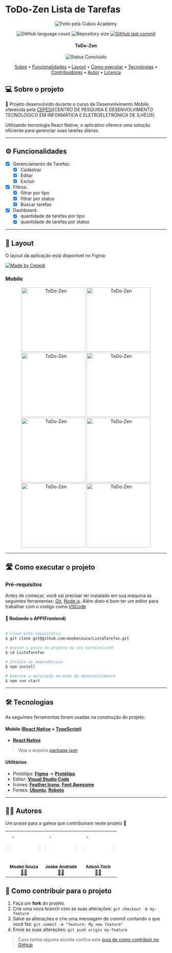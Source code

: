 # ToDo-Zen Lista de Tarefas
<p align="center">
	    <img alt="Feito pela Cubos Academy" src="https://i.imgur.com/axHKJWs.png">

</p>
<p align="center">
  <img alt="GitHub language count" src="https://img.shields.io/github/languages/count/moabesouza/ListaTarefas?color=%2304D361">

  <img alt="Repository size" src="https://img.shields.io/github/repo-size/moabesouza/ListaTarefas">
  
  <a href="https://github.com/cubos-academy/academy-template-readme-projects/commits/main">
    <img alt="GitHub last commit" src="https://img.shields.io/github/last-commit/moabesouza/ListaTarefas">
  </a>
    
  
</p>


<h4 align="center"> 
	 ToDo-Zen 
</h4>

<p align="center">
	  <!-- <img alt="Status Em Desenvolvimento" src="https://img.shields.io/badge/STATUS-EM%20DESENVOLVIMENTO-green">-->
	<img alt="Status Concluído" src="https://img.shields.io/badge/STATUS-CONCLU%C3%8DDO-brightgreen">
</p>

<p align="center">
 <a href="#-sobre-o-projeto">Sobre</a> •
 <a href="#-funcionalidades">Funcionalidades</a> •
 <a href="#-layout">Layout</a> • 
 <a href="#-como-executar-o-projeto">Como executar</a> • 
 <a href="#-tecnologias">Tecnologias</a> • 
 <a href="#-contribuidores">Contribuidores</a> • 
 <a href="#-autor">Autor</a> • 
 <a href="#user-content--licença">Licença</a>
</p>


## 💻 Sobre o projeto

📄 Projeto desenvolvido durante o curso de Desenvolvimento Mobile, oferecida pela [CEPEDI](https://cepedi.codigointerno.com/)(CENTRO DE PESQUISA E DESENVOLVIMENTO TECNOLÓGICO EM INFORMÁTICA E ELETROELETRÔNICA DE ILHÉUS).

Utilizando tecnologia React Native, o aplicativo oferece uma solução eficiente para gerenciar suas tarefas diárias.

---

## ⚙️ Funcionalidades

- [x] Gerenciamento de Tarefas: 
  - [x] Cadastrar
  - [x] Editar
  - [x] Excluir
             
- [x] Filtros:
  - [x] filtrar por tipo
  - [x] filtrar por status
  - [x] Buscar tarefas

- [x] Dashboard:
  - [x] quantidade de tarefas por tipo
  - [x] quantidade de tarefas por status

---

## 🎨 Layout

O layout da aplicação está disponível no Figma:

<a href="https://www.figma.com/file/CvBKqm6CkXGi9TrqOJLkpj/Untitled?type=design&node-id=0%3A1&mode=design&t=ubeAxOkKgH49J9A6-1">
  <img alt="Made by Cepedi" src="https://img.shields.io/badge/Acessar%20Layout%20-Figma-%2304D361">
</a>



### Mobile

<p align="center">
  <img alt="ToDo-Zen" title="ToDo-Zen" src="https://i.imgur.com/3nbJYFG.jpg" width="200px">
  <img alt="ToDo-Zen" title="ToDo-Zen" src="https://i.imgur.com/e0uin8L.jpg" width="200px">
	  <img alt="ToDo-Zen" title="ToDo-Zen" src="https://i.imgur.com/9aLUGxW.jpg" width="200px"> 
   <img alt="ToDo-Zen" title="ToDo-Zen" src="https://i.imgur.com/5FrZiyW.jpg" width="200px">
   <img alt="ToDo-Zen" title="ToDo-Zen" src="https://i.imgur.com/hQ7bQ7r.jpg" width="200px">
  <img alt="ToDo-Zen" title="ToDo-Zen" src="https://i.imgur.com/9TxKtxO.jpg" width="200px">
 <img alt="ToDo-Zen" title="ToDo-Zen" src="https://imgur.com/f0DJWE9.jpg" width="200px">
 <img alt="ToDo-Zen" title="ToDo-Zen" src="https://i.imgur.com/Rm09BSb.jpg" width="200px">
</p>


---

## 🛣️ Como executar o projeto

### Pré-requisitos

Antes de começar, você vai precisar ter instalado em sua máquina as seguintes ferramentas:
[Git](https://git-scm.com), [Node.js](https://nodejs.org/en/). 
Além disto é bom ter um editor para trabalhar com o código como [VSCode](https://code.visualstudio.com/)



#### 🧭 Rodando o APP(Frontend)

```bash

# Clone este repositório
$ git clone git@github.com:moabesouza/ListaTarefas.git

# Acesse a pasta do projeto no seu terminal/cmd
$ cd ListaTarefas

# Instale as dependências
$ npm install

# Execute a aplicação em modo de desenvolvimento
$ npm run start


```

---

## 🛠 Tecnologias

As seguintes ferramentas foram usadas na construção do projeto:



#### [](https://github.com/cubos-academy/academy-template-readme-projects#mobile-flutter--typescript)**Mobile**  ([React Native](https://reactnative.dev/)  +  [TypeScript](https://www.typescriptlang.org/))

-   **[React Native](https://reactnative.dev/)**

> Veja o arquivo  [package.json](https://github.com/moabesouza/ListaTarefas/blob/main/package.json)

#### [](https://github.com/cubos-academy/academy-template-readme-projects#utilit%C3%A1rios)**Utilitários**

-   Protótipo:  **[Figma](https://www.figma.com/)**  →  **[Protótipo](https://www.figma.com/file/CvBKqm6CkXGi9TrqOJLkpj/Untitled?type=design&node-id=0%3A1&mode=design&t=ubeAxOkKgH49J9A6-1)**
-   Editor:  **[Visual Studio Code](https://code.visualstudio.com/)** 
-   Ícones:  **[Feather Icons](https://feathericons.com/)**,  **[Font Awesome](https://fontawesome.com/)**
-   Fontes:  **[Ubuntu](https://fonts.google.com/specimen/Ubuntu)**,  **[Roboto](https://fonts.google.com/specimen/Roboto)**


---

## 👨‍💻 Autores

Um praise para a galera que contribuíram neste projeto 👏

<table>
  <tr>
    <td align="center"><a href="https://github.com/moabesouza/"><img style="border-radius: 50%;" src="https://avatars.githubusercontent.com/u/110847416?s=400&v=4" width="100px;" alt=""/><br /><sub><b>Moabe Souza</b></sub></a><br /><a href="https://github.com/moabesouza/" title="Moabe Souza">👨‍💻</a></td>
      <td align="center"><a href="https://github.com/JoabeAndrade"><img style="border-radius: 50%;" src="https://avatars.githubusercontent.com/u/97996422?v=4" width="100px;" alt=""/><br /><sub><b>Joabe Andrade</b></sub></a><br /><a href="https://github.com/JoabeAndrade" title="Joabe Andrade">👨‍💻</a></td>
      <td align="center"><a href="https://github.com/adsontec"><img style="border-radius: 50%;" src="https://avatars.githubusercontent.com/u/154419192?v=4" width="100px;" alt=""/><br /><sub><b>Adson Tech</b></sub></a><br /><a href="https://github.com/adsontec" title="Adson Tech">👨‍💻</a></td>
  </tr>
</table>

## 💪 Como contribuir para o projeto

1. Faça um **fork** do projeto.
2. Crie uma nova branch com as suas alterações: `git checkout -b my-feature`
3. Salve as alterações e crie uma mensagem de commit contando o que você fez: `git commit -m "feature: My new feature"`
4. Envie as suas alterações: `git push origin my-feature`
> Caso tenha alguma dúvida confira este [guia de como contribuir no GitHub](./CONTRIBUTING.md)


